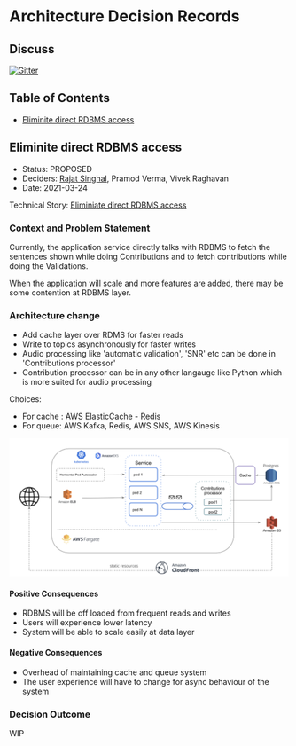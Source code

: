 # Architecture Decision Records

## Discuss

[![Gitter](https://badges.gitter.im/Vakyansh/community.svg)](https://gitter.im/Vakyansh/community?utm_source=badge&utm_medium=badge&utm_campaign=pr-badge)

## Table of Contents

- [Eliminite direct RDBMS access](#eliminate_direct_rdbs_access)
  
## Eliminite direct RDBMS access

- Status: PROPOSED
- Deciders: [Rajat Singhal](https://github.com/srajat84), Pramod Verma, Vivek Raghavan
- Date: 2021-03-24

Technical Story: [Eliminiate direct RDBMS access](https://project-sunbird.atlassian.net/browse/SOC-2)

### Context and Problem Statement

Currently, the application service directly talks with RDBMS to fetch the sentences shown while doing Contributions and to fetch contributions while doing the Validations.

When the application will scale and more features are added, there may be some contention at RDBMS layer.

### Architecture change

- Add cache layer over RDMS for faster reads
- Write to topics asynchronously for faster writes
- Audio processing like 'automatic validation', 'SNR' etc can be done in 'Contributions processor'
- Contribution processor can be in any other langauge like Python which is more suited for audio processing

Choices:

- For cache : AWS ElasticCache - Redis
- For queue: AWS Kafka, Redis, AWS SNS, AWS Kinesis

![ADR](img/crowdsource/adr1.png)

#### Positive Consequences

- RDBMS will be off loaded from frequent reads and writes
- Users will experience lower latency
- System will be able to scale easily at data layer

#### Negative Consequences

- Overhead of maintaining cache and queue system
- The user experience will have to change for async behaviour of the system

### Decision Outcome

WIP